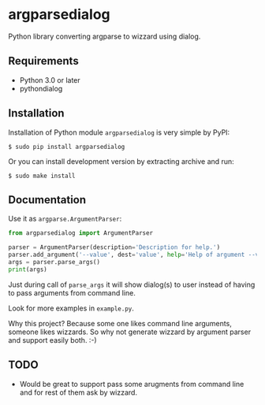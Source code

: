 # argparsedialog

Python library converting argparse to wizzard using dialog.

## Requirements

- Python 3.0 or later
- pythondialog

## Installation

Installation of Python module `argparsedialog` is very simple by PyPI:

    $ sudo pip install argparsedialog

Or you can install development version by extracting archive and run:

    $ sudo make install

## Documentation

Use it as `argparse.ArgumentParser`:

```python
from argparsedialog import ArgumentParser

parser = ArgumentParser(description='Description for help.')
parser.add_argument('--value', dest='value', help='Help of argument --value.')
args = parser.parse_args()
print(args)
```

Just during call of `parse_args` it will show dialog(s) to user instead of having to pass arguments from command line.

Look for more examples in `example.py`.

Why this project? Because some one likes command line arguments, someone likes wizzards. So why not generate wizzard by argument parser and support easily both. :-)

## TODO

 * Would be great to support pass some arugments from command line and for rest of them ask by wizzard.
